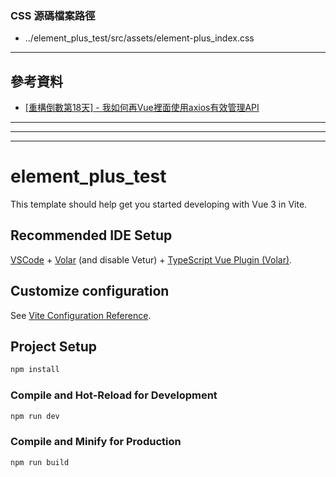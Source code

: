 ### CSS 源碼檔案路徑

- ../element_plus_test/src/assets/element-plus_index.css

--------------------------------------------------------------------------------

## 參考資料

- [[重構倒數第18天] - 我如何再Vue裡面使用axios有效管理API](https://ithelp.ithome.com.tw/articles/10263166)

--------------------------------------------------------------------------------
--------------------------------------------------------------------------------
--------------------------------------------------------------------------------

# element_plus_test

This template should help get you started developing with Vue 3 in Vite.

## Recommended IDE Setup

[VSCode](https://code.visualstudio.com/) + [Volar](https://marketplace.visualstudio.com/items?itemName=Vue.volar) (and disable Vetur) + [TypeScript Vue Plugin (Volar)](https://marketplace.visualstudio.com/items?itemName=Vue.vscode-typescript-vue-plugin).

## Customize configuration

See [Vite Configuration Reference](https://vitejs.dev/config/).

## Project Setup

```sh
npm install
```

### Compile and Hot-Reload for Development

```sh
npm run dev
```

### Compile and Minify for Production

```sh
npm run build
```
